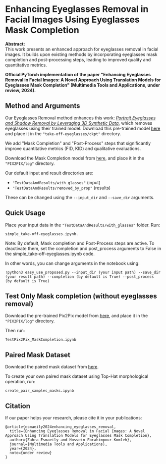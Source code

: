 # Enhancing Eyeglasses Removal in Facial Images Using Eyeglasses Mask Completion

**Abstract:**  
This work presents an enhanced approach for eyeglasses removal in facial images. It builds upon existing methods by incorporating eyeglasses mask completion and post-processing steps, leading to improved quality and quantitative metrics.

**Official PyTorch implementation of the paper "Enhancing Eyeglasses Removal in Facial Images: A Novel Approach Using Translation Models for Eyeglasses Mask Completion" (Multimedia Tools and Applications, under review, 2024).**

## Method and Arguments
Our Eyeglasses Removal method enhances this work: [*Portrait Eyeglasses and Shadow Removal by Leveraging 3D Synthetic Data*](https://github.com/StoryMY/take-off-eyeglasses), which removes eyeglasses using their trained model. 
Download this pre-trained model [here](https://drive.google.com/file/d/1Ea8Swdajz2J5VOkaXIw_-pVJk9EWYrpx/view?usp=sharing) and place it in the `"take-off-eyeglasses/ckpt"` directory.

We add "Mask Completion" and "Post-Process" steps that significantly improve quantitative metrics (FID, KID) and qualitative evaluations.

Download the Mask Completion model from [here](https://drive.google.com/file/d/1U-hanxKcG-chfUzxQV3G_Q7IBbNlHga3/view?usp=sharing), and place it in the `"PIX2PIX/log"` directory.

Our default input and result directories are:

- `"TestDataAndResults/with_glasses"` (input)
- `"TestDataAndResults/removed_by_prop"` (results)

These can be changed using the `--input_dir` and `--save_dir` arguments.

## Quick Usage
Place your input data in the `"TestDataAndResults/with_glasses"` folder. Run:

	simple_take-off-eyeglasses.ipynb.

Note: By default, Mask completion and Post-Process steps are active. To deactivate them, set the completion and post_process arguments to False in the simple_take-off-eyeglasses.ipynb code.

In other words, you can change arguments in the notebook using:

	!python3 easy_use_proposed.py --input_dir (your input path) --save_dir (your result path) --completion (by default is True) --post_process (by default is True)

## Test Only Mask completion (without eyeglasses removal)
Download the pre-trained Pix2Pix model from [here](https://drive.google.com/file/d/1U-hanxKcG-chfUzxQV3G_Q7IBbNlHga3/view?usp=sharing), and place it in the `"PIX2PIX/log"` directory.
 
Then run:    
 	
	TestPix2Pix_MaskCompletion.ipynb
 
## Paired Mask Dataset

Download the paired mask dataset from [here](https://drive.google.com/drive/folders/1s3Vp-bpsMvo7DoY8f_yze_YBgMjeIZQI?usp=sharing).

To create your own paired mask dataset using Top-Hat morphological operation, run:   

	create_pair_samples_masks.ipynb

## Citation

If our paper helps your research, please cite it in your publications:

	@article{esmaeily2024enhancing_eyeglasses_removal,
	  title={Enhancing Eyeglasses Removal in Facial Images: A Novel Approach Using Translation Models for Eyeglasses Mask Completion},
	  author={Zahra Esmaeily and Hossein Ebrahimpour-Komleh},
	  journal={Multimedia Tools and Applications},
	  year={2024},
	  note={under review}
	}


